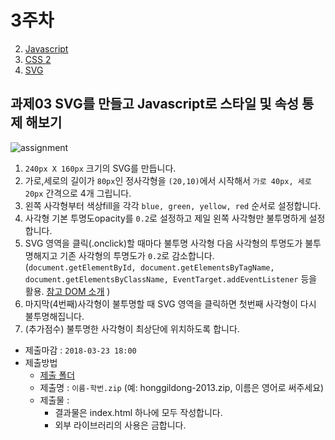 3주차
===

2. [Javascript](./01_javascript.md)
3. [CSS 2](./02_CSS2.md)
4. [SVG](./03_svg.md)


## 과제03 SVG를 만들고 Javascript로 스타일 및 속성 통제 해보기
![assignment](https://cloud.githubusercontent.com/assets/253408/18709725/77b8574c-803c-11e6-946f-cd0b29a5eb1c.gif)

1. `240px X 160px` 크기의 SVG를 만듭니다.
2. 가로,세로의 길이가 `80px`인 정사각형을 `(20,10)`에서 시작해서 `가로 40px, 세로 20px` 간격으로 4개 그립니다.
3. 왼쪽 사각형부터 색상fill을 각각 `blue, green, yellow, red` 순서로 설정합니다.
4. 사각형 기본 투명도opacity를 `0.2`로 설정하고 제일 왼쪽 사각형만 불투명하게 설정합니다.
5. SVG 영역을 클릭(.onclick)할 때마다 불투명 사각형 다음 사각형의 투명도가 불투명해지고 기존 사각형의 투명도가 `0.2`로 감소합니다. (`document.getElementById, document.getElementsByTagName, document.getElementsByClassName, EventTarget.addEventListener` 등을 활용. [참고 DOM 소개](https://developer.mozilla.org/ko/docs/Gecko_DOM_Reference/%EC%86%8C%EA%B0%9C) )
6. 마지막(4번째)사각형이 불투명할 때 SVG 영역을 클릭하면 첫번째 사각형이 다시 불투명해집니다.
7. (추가점수) 불투명한 사각형이 최상단에 위치하도록 합니다.


- 제출마감 : `2018-03-23 18:00`
- 제출방법
  - [제출 폴더](https://www.dropbox.com/request/lsHWPpJ47HSF1NoKT3pm)
  - 제출명 : `이름-학번.zip` (예: honggildong-2013.zip, 이름은 영어로 써주세요)
  - 제출물 :
    - 결과물은 index.html 하나에 모두 작성합니다.
    - 외부 라이브러리의 사용은 금합니다.
